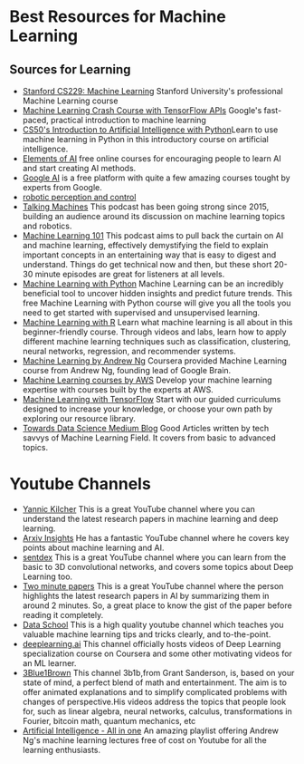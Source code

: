 # Best Resources for Machine Learning 

## Sources for Learning
* [Stanford CS229: Machine Learning](https://www.youtube.com/watch?v=jGwO_UgTS7I&amp=&index=1&ab_channel=stanfordonline) Stanford University's professional Machine Learning course
* [Machine Learning Crash Course with TensorFlow APIs](https://developers.google.com/machine-learning/crash-course) Google's fast-paced, practical introduction to machine learning
* [CS50's Introduction to Artificial Intelligence with Python](https://www.edx.org/course/cs50s-introduction-to-artificial-intelligence-with-python)Learn to use machine learning in Python in this introductory course on artificial intelligence.
* [Elements of AI](https://www.elementsofai.com/) free online courses for encouraging people to learn AI and start creating AI methods.
* [Google AI](https://ai.google/education/) is a free platform with quite a few amazing courses tought by experts from Google.
* [ robotic perception and control](https://github.com/google-research/tensor2robot) 
* [Talking Machines](https://www.thetalkingmachines.com/home?context_entity_type=node&context_entity_id=14033) This podcast has been going strong since 2015, building an audience around its discussion on machine learning topics and robotics.
* [Machine Learning 101](https://www.learningmachines101.com/) This podcast aims to pull back the curtain on AI and machine learning, effectively demystifying the field to explain important concepts in an entertaining way that is easy to digest and understand. Things do get technical now and then, but these short 20-30 minute episodes are great for listeners at all levels.
* [Machine Learning with Python](https://cognitiveclass.ai/courses/machine-learning-with-python) Machine Learning can be an incredibly beneficial tool to uncover hidden insights and predict future trends. This free Machine Learning with Python course will give you all the tools you need to get started with supervised and unsupervised learning.
* [Machine Learning with R](https://cognitiveclass.ai/courses/machine-learning-r) Learn what machine learning is all about in this beginner-friendly course. Through videos and labs, learn how to apply different machine learning techniques such as classification, clustering, neural networks, regression, and recommender systems.
* [Machine Learning by Andrew Ng](https://www.coursera.org/learn/machine-learning) Coursera provided Machine Learning course from Andrew Ng, founding lead of Google Brain.
* [Machine Learning courses by AWS](https://aws.amazon.com/training/learn-about/machine-learning/?n) Develop your machine learning expertise with courses built by the experts at AWS.
* [Machine Learning with TensorFlow](https://www.tensorflow.org/resources/learn-ml) Start with our guided curriculums designed to increase your knowledge, or choose your own path by exploring our resource library.
* [Towards Data Science Medium Blog](https://towardsdatascience.com/) Good Articles written by tech savvys of Machine Learning Field. It covers from basic to advanced topics.

# Youtube Channels
* [Yannic Kilcher](https://www.youtube.com/channel/UCZHmQk67mSJgfCCTn7xBfew) This is a great YouTube channel where you can understand the latest research papers in machine learning and deep learning.
* [Arxiv Insights](https://www.youtube.com/channel/UCNIkB2IeJ-6AmZv7bQ1oBYg/featured) He has a fantastic YouTube channel where he covers key points about machine learning and AI. 
* [sentdex](https://www.youtube.com/playlist?list=PLQVvvaa0QuDfKTOs3Keq_kaG2P55YRn5v) This is a great YouTube channel where you can learn from the basic to 3D convolutional networks, and covers some topics about Deep Learning too.
* [Two minute papers](https://www.youtube.com/user/keeroyz) This is a great YouTube channel where the person highlights the latest research papers in AI by summarizing them in around 2 minutes. So, a great place to know the gist of the paper before reading it completely.
* [Data School](https://www.youtube.com/c/dataschool/videos) This is a high quality youtube channel which teaches you valuable machine learning tips and tricks clearly, and to-the-point.
* [deeplearning.ai](https://www.youtube.com/channel/UCcIXc5mJsHVYTZR1maL5l9w) This channel officially hosts videos of Deep Learning specialization course on Coursera and some other motivating videos for an ML learner.
* [3Blue1Brown](https://www.youtube.com/watch?v=fNk_zzaMoSs&list=PLZHQObOWTQDPD3MizzM2xVFitgF8hE_ab) This channel 3b1b,from Grant Sanderson, is, based on your state of mind, a perfect blend of math and entertainment. The aim is to offer animated explanations and to simplify complicated problems with changes of perspective.His videos address the topics that people look for, such as linear algebra, neural networks, calculus, transformations in Fourier, bitcoin math, quantum mechanics, etc
* [Artificial Intelligence - All in one](https://www.youtube.com/playlist?list=PLLssT5z_DsK-h9vYZkQkYNWcItqhlRJLN) An amazing playlist offering Andrew Ng's machine learning lectures free of cost on Youtube for all the learning enthusiasts.
